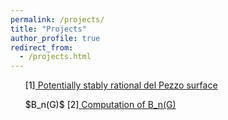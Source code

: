 ```yaml
---
permalink: /projects/
title: "Projects"
author_profile: true
redirect_from: 
  - /projects.html
---
```


<BODY>
<body text="black"
	LINK="blue"> 
<P>

<ul>

[1]<a href = "https://cims.nyu.edu/~tschinke/papers/yuri/18h1dp/magma/">
Potentially stably rational del Pezzo surface</a>

<P>
$B_n(G)$
[2]<a href = "https://kaiqi-yang1994.github.io/projects/CompBnG">
Computation of B_n(G)</a>

